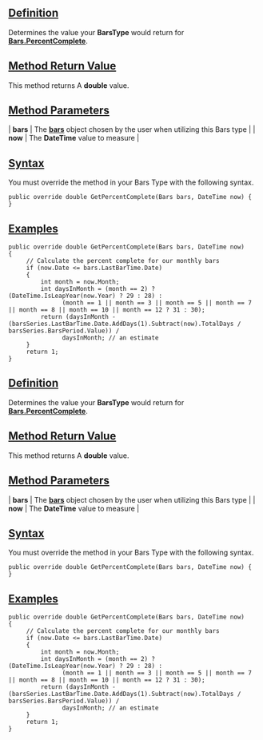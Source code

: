## [Definition](https://developer.ninjatrader.com/docs/desktop/getpercentcomplete\#definition)

Determines the value your **BarsType** would return for [**Bars.PercentComplete**](https://developer.ninjatrader.com/docs/desktop/percentcomplete).

## [Method Return Value](https://developer.ninjatrader.com/docs/desktop/getpercentcomplete\#method-return-value)

This method returns A **double** value.

## [Method Parameters](https://developer.ninjatrader.com/docs/desktop/getpercentcomplete\#method-parameters)

| **bars** | The [**bars**](https://developer.ninjatrader.com/docs/desktop/bars) object chosen by the user when utilizing this Bars type |
| **now** | The **DateTime** value to measure |

## [Syntax](https://developer.ninjatrader.com/docs/desktop/getpercentcomplete\#syntax)

You must override the method in your Bars Type with the following syntax.

`public override double GetPercentComplete(Bars bars, DateTime now) {  }`

## [Examples](https://developer.ninjatrader.com/docs/desktop/getpercentcomplete\#examples)

```jsx-150469391 csharp
public override double GetPercentComplete(Bars bars, DateTime now)
{
     // Calculate the percent complete for our monthly bars
     if (now.Date <= bars.LastBarTime.Date)
     {
         int month = now.Month;
         int daysInMonth = (month == 2) ? (DateTime.IsLeapYear(now.Year) ? 29 : 28) :
               (month == 1 || month == 3 || month == 5 || month == 7 || month == 8 || month == 10 || month == 12 ? 31 : 30);
         return (daysInMonth - (barsSeries.LastBarTime.Date.AddDays(1).Subtract(now).TotalDays / barsSeries.BarsPeriod.Value)) /
               daysInMonth; // an estimate
     }
     return 1;
}

```

## [Definition](https://developer.ninjatrader.com/docs/desktop/getpercentcomplete\#definition)

Determines the value your **BarsType** would return for [**Bars.PercentComplete**](https://developer.ninjatrader.com/docs/desktop/percentcomplete).

## [Method Return Value](https://developer.ninjatrader.com/docs/desktop/getpercentcomplete\#method-return-value)

This method returns A **double** value.

## [Method Parameters](https://developer.ninjatrader.com/docs/desktop/getpercentcomplete\#method-parameters)

| **bars** | The [**bars**](https://developer.ninjatrader.com/docs/desktop/bars) object chosen by the user when utilizing this Bars type |
| **now** | The **DateTime** value to measure |

## [Syntax](https://developer.ninjatrader.com/docs/desktop/getpercentcomplete\#syntax)

You must override the method in your Bars Type with the following syntax.

`public override double GetPercentComplete(Bars bars, DateTime now) {  }`

## [Examples](https://developer.ninjatrader.com/docs/desktop/getpercentcomplete\#examples)

```jsx-150469391 csharp
public override double GetPercentComplete(Bars bars, DateTime now)
{
     // Calculate the percent complete for our monthly bars
     if (now.Date <= bars.LastBarTime.Date)
     {
         int month = now.Month;
         int daysInMonth = (month == 2) ? (DateTime.IsLeapYear(now.Year) ? 29 : 28) :
               (month == 1 || month == 3 || month == 5 || month == 7 || month == 8 || month == 10 || month == 12 ? 31 : 30);
         return (daysInMonth - (barsSeries.LastBarTime.Date.AddDays(1).Subtract(now).TotalDays / barsSeries.BarsPeriod.Value)) /
               daysInMonth; // an estimate
     }
     return 1;
}

```